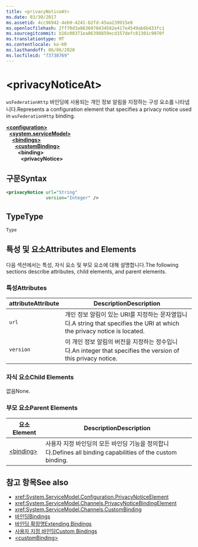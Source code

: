 ```yaml
---
title: <privacyNoticeAt>
ms.date: 03/30/2017
ms.assetid: 4cc96942-4eb9-4241-b2fd-45aa239915e8
ms.openlocfilehash: 2ff70d3a8636970434582e417e4549ab6b433fc1
ms.sourcegitcommit: b16c00371ea06398859ecd157defc81301c9070f
ms.translationtype: MT
ms.contentlocale: ko-KR
ms.lasthandoff: 06/06/2020
ms.locfileid: "73738769"
---
```

# \<privacyNoticeAt>
<span data-ttu-id="28ab5-101">`wsFederationHttp` 바인딩에 사용되는 개인 정보 알림을 지정하는 구성 요소를 나타냅니다.</span><span class="sxs-lookup"><span data-stu-id="28ab5-101">Represents a configuration element that specifies a privacy notice used in `wsFederationHttp` binding.</span></span>  
  
[**\<configuration>**](../configuration-element.md)\
&nbsp;&nbsp;[**\<system.serviceModel>**](system-servicemodel.md)\
&nbsp;&nbsp;&nbsp;&nbsp;[**\<bindings>**](bindings.md)\
&nbsp;&nbsp;&nbsp;&nbsp;&nbsp;&nbsp;[**\<customBinding>**](custombinding.md)\
&nbsp;&nbsp;&nbsp;&nbsp;&nbsp;&nbsp;&nbsp;&nbsp;**\<binding>**\
&nbsp;&nbsp;&nbsp;&nbsp;&nbsp;&nbsp;&nbsp;&nbsp;&nbsp;&nbsp;**\<privacyNotice>**  
  
## <a name="syntax"></a><span data-ttu-id="28ab5-102">구문</span><span class="sxs-lookup"><span data-stu-id="28ab5-102">Syntax</span></span>  
  
```xml  
<privacyNotice url="String"
               version="Integer" />
```  
  
## <a name="type"></a><span data-ttu-id="28ab5-103">Type</span><span class="sxs-lookup"><span data-stu-id="28ab5-103">Type</span></span>  
 `Type`  
  
## <a name="attributes-and-elements"></a><span data-ttu-id="28ab5-104">특성 및 요소</span><span class="sxs-lookup"><span data-stu-id="28ab5-104">Attributes and Elements</span></span>  
 <span data-ttu-id="28ab5-105">다음 섹션에서는 특성, 자식 요소 및 부모 요소에 대해 설명합니다.</span><span class="sxs-lookup"><span data-stu-id="28ab5-105">The following sections describe attributes, child elements, and parent elements.</span></span>  
  
### <a name="attributes"></a><span data-ttu-id="28ab5-106">특성</span><span class="sxs-lookup"><span data-stu-id="28ab5-106">Attributes</span></span>  
  
|<span data-ttu-id="28ab5-107">attribute</span><span class="sxs-lookup"><span data-stu-id="28ab5-107">Attribute</span></span>|<span data-ttu-id="28ab5-108">Description</span><span class="sxs-lookup"><span data-stu-id="28ab5-108">Description</span></span>|  
|---------------|-----------------|  
|`url`|<span data-ttu-id="28ab5-109">개인 정보 알림이 있는 URI를 지정하는 문자열입니다.</span><span class="sxs-lookup"><span data-stu-id="28ab5-109">A string that specifies the URI at which the privacy notice is located.</span></span>|  
|`version`|<span data-ttu-id="28ab5-110">이 개인 정보 알림의 버전을 지정하는 정수입니다.</span><span class="sxs-lookup"><span data-stu-id="28ab5-110">An integer that specifies the version of this privacy notice.</span></span>|  
  
### <a name="child-elements"></a><span data-ttu-id="28ab5-111">자식 요소</span><span class="sxs-lookup"><span data-stu-id="28ab5-111">Child Elements</span></span>  
 <span data-ttu-id="28ab5-112">없음</span><span class="sxs-lookup"><span data-stu-id="28ab5-112">None.</span></span>  
  
### <a name="parent-elements"></a><span data-ttu-id="28ab5-113">부모 요소</span><span class="sxs-lookup"><span data-stu-id="28ab5-113">Parent Elements</span></span>  
  
|<span data-ttu-id="28ab5-114">요소</span><span class="sxs-lookup"><span data-stu-id="28ab5-114">Element</span></span>|<span data-ttu-id="28ab5-115">Description</span><span class="sxs-lookup"><span data-stu-id="28ab5-115">Description</span></span>|  
|-------------|-----------------|  
|[\<binding>](bindings.md)|<span data-ttu-id="28ab5-116">사용자 지정 바인딩의 모든 바인딩 기능을 정의합니다.</span><span class="sxs-lookup"><span data-stu-id="28ab5-116">Defines all binding capabilities of the custom binding.</span></span>|  
  
## <a name="see-also"></a><span data-ttu-id="28ab5-117">참고 항목</span><span class="sxs-lookup"><span data-stu-id="28ab5-117">See also</span></span>

- <xref:System.ServiceModel.Configuration.PrivacyNoticeElement>
- <xref:System.ServiceModel.Channels.PrivacyNoticeBindingElement>
- <xref:System.ServiceModel.Channels.CustomBinding>
- [<span data-ttu-id="28ab5-118">바인딩</span><span class="sxs-lookup"><span data-stu-id="28ab5-118">Bindings</span></span>](../../../wcf/bindings.md)
- [<span data-ttu-id="28ab5-119">바인딩 확장명</span><span class="sxs-lookup"><span data-stu-id="28ab5-119">Extending Bindings</span></span>](../../../wcf/extending/extending-bindings.md)
- [<span data-ttu-id="28ab5-120">사용자 지정 바인딩</span><span class="sxs-lookup"><span data-stu-id="28ab5-120">Custom Bindings</span></span>](../../../wcf/extending/custom-bindings.md)
- [\<customBinding>](custombinding.md)
